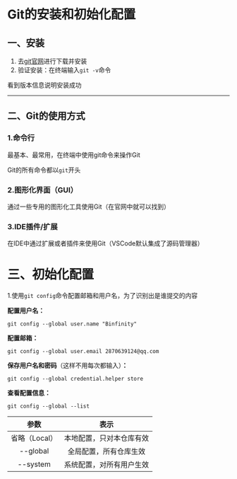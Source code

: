 # Git的安装和初始化配置

## 一、安装

1. 去[git官网](https://git-scm.com/)进行下载并安装
2. 验证安装：在终端输入`git -v`命令

看到版本信息说明安装成功

------

## 二、Git的使用方式

### 1.命令行

最基本、最常用，在终端中使用git命令来操作Git

Git的所有命令都以`git`开头

### 2.图形化界面（GUI）

通过一些专用的图形化工具使用Git（在官网中就可以找到）

### 3.IDE插件/扩展

在IDE中通过扩展或者插件来使用Git（VSCode默认集成了源码管理器）

# 三、初始化配置

1.使用`git config`命令配置邮箱和用户名，为了识别出是谁提交的内容

**配置用户名：**

```shell
git config --global user.name "Binfinity"
```

**配置邮箱：**

```shell
git config --global user.email 2870639124@qq.com
```

**保存用户名和密码**（这样不用每次都输入）**：**

```shell
git config --global credential.helper store
```

**查看配置信息：**

```shell
git config --global --list
```



|     参数      |           表示           |
| :-----------: | :----------------------: |
| 省略（Local） | 本地配置，只对本仓库有效 |
|   --global    |  全局配置，所有仓库生效  |
|   --system    | 系统配置，对所有用户生效 |

